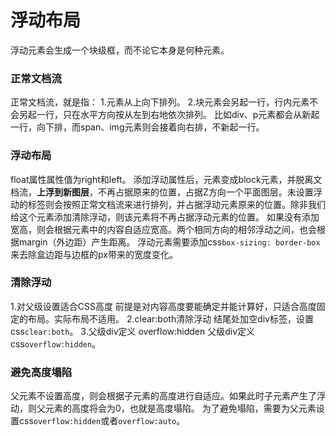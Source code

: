 浮动布局
===================
浮动元素会生成一个块级框，而不论它本身是何种元素。

###  正常文档流
正常文档流，就是指：
1.元素从上向下排列。
2.块元素会另起一行，行内元素不会另起一行，只在水平方向按从左到右地依次排列。
比如div、p元素都会从新起一行，向下排，而span、img元素则会接着向右排，不新起一行。

###  浮动布局
float属性属性值为right和left。
添加浮动属性后，元素变成block元素，并脱离文档流，**上浮到新图层**，不再占据原来的位置，占据Z方向一个平面图层。未设置浮动的标签则会按照正常文档流来进行排列，并占据浮动元素原来的位置。除非我们给这个元素添加清除浮动，则该元素将不再占据浮动元素的位置。
如果没有添加宽高，则会根据元素中的内容自适应宽高。两个相同方向的相邻浮动之间，也会根据margin（外边距）产生距离。
浮动元素需要添加css`box-sizing: border-box`来去除盒边距与边框的px带来的宽度变化。

###  清除浮动
1.对父级设置适合CSS高度
前提是对内容高度要能确定并能计算好，只适合高度固定的布局。实际布局不适用。
2.clear:both清除浮动
结尾处加空div标签，设置css`clear:both`。
3.父级div定义 overflow:hidden
父级div定义css`overflow:hidden`。

###  避免高度塌陷
父元素不设置高度，则会根据子元素的高度进行自适应。如果此时子元素产生了浮动，则父元素的高度将会为0，也就是高度塌陷。
为了避免塌陷，需要为父元素设置css`overflow:hidden`或者`overflow:auto`。